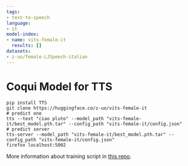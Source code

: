 ```yaml
---
tags:
- text-to-speech
language:
- it
model-index:
- name: vits-female-it
  results: []
datasets:
- z-uo/female-LJSpeech-italian
---
```


# Coqui Model for TTS
```
pip install TTS
git clone https://huggingface.co/z-uo/vits-female-it
# predict one
tts --text "ciao pluto" --model_path "vits-female-it/best_model.pth.tar" --config_path "vits-female-it/config.json"
# predict server
tts-server --model_path "vits-female-it/best_model.pth.tar" --config_path "vits-female-it/config.json"
firefox localhost:5002
```
More information about training script in [this repo](https://github.com/nicolalandro/train_coqui_tts_ita).